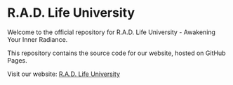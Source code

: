 # R.A.D. Life University

Welcome to the official repository for R.A.D. Life University - Awakening Your Inner Radiance.

This repository contains the source code for our website, hosted on GitHub Pages.

Visit our website: [R.A.D. Life University](https://rad-life-univ.github.io)
